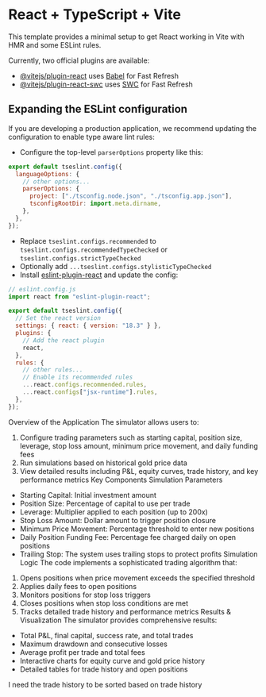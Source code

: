 # React + TypeScript + Vite

This template provides a minimal setup to get React working in Vite with HMR and some ESLint rules.

Currently, two official plugins are available:

- [@vitejs/plugin-react](https://github.com/vitejs/vite-plugin-react/blob/main/packages/plugin-react/README.md) uses [Babel](https://babeljs.io/) for Fast Refresh
- [@vitejs/plugin-react-swc](https://github.com/vitejs/vite-plugin-react-swc) uses [SWC](https://swc.rs/) for Fast Refresh

## Expanding the ESLint configuration

If you are developing a production application, we recommend updating the configuration to enable type aware lint rules:

- Configure the top-level `parserOptions` property like this:

```js
export default tseslint.config({
  languageOptions: {
    // other options...
    parserOptions: {
      project: ["./tsconfig.node.json", "./tsconfig.app.json"],
      tsconfigRootDir: import.meta.dirname,
    },
  },
});
```

- Replace `tseslint.configs.recommended` to `tseslint.configs.recommendedTypeChecked` or `tseslint.configs.strictTypeChecked`
- Optionally add `...tseslint.configs.stylisticTypeChecked`
- Install [eslint-plugin-react](https://github.com/jsx-eslint/eslint-plugin-react) and update the config:

```js
// eslint.config.js
import react from "eslint-plugin-react";

export default tseslint.config({
  // Set the react version
  settings: { react: { version: "18.3" } },
  plugins: {
    // Add the react plugin
    react,
  },
  rules: {
    // other rules...
    // Enable its recommended rules
    ...react.configs.recommended.rules,
    ...react.configs["jsx-runtime"].rules,
  },
});
```

Overview of the Application
The simulator allows users to:

1. Configure trading parameters such as starting capital, position size, leverage, stop loss amount, minimum price movement, and daily funding fees
2. Run simulations based on historical gold price data
3. View detailed results including P&L, equity curves, trade history, and key performance metrics
   Key Components
   Simulation Parameters

- Starting Capital: Initial investment amount
- Position Size: Percentage of capital to use per trade
- Leverage: Multiplier applied to each position (up to 200x)
- Stop Loss Amount: Dollar amount to trigger position closure
- Minimum Price Movement: Percentage threshold to enter new positions
- Daily Position Funding Fee: Percentage fee charged daily on open positions
- Trailing Stop: The system uses trailing stops to protect profits
  Simulation Logic
  The code implements a sophisticated trading algorithm that:

1. Opens positions when price movement exceeds the specified threshold
2. Applies daily fees to open positions
3. Monitors positions for stop loss triggers
4. Closes positions when stop loss conditions are met
5. Tracks detailed trade history and performance metrics
   Results & Visualization
   The simulator provides comprehensive results:

- Total P&L, final capital, success rate, and total trades
- Maximum drawdown and consecutive losses
- Average profit per trade and total fees
- Interactive charts for equity curve and gold price history
- Detailed tables for trade history and open positions

I need the trade history to be sorted based on trade history
